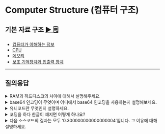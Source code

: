 # Computer Structure (컴퓨터 구조)

## 기본 자료 구조 [▶︎ 🗒](basic.md)

- [컴퓨터가 이해하는 정보](./basic.md#컴퓨터가-이해하는-정보)
- [CPU](./basic.md#CPU)
- [메모리](./basic.md#메모리)
- [보조 기억장치와 입출력 장치](./basic.md#보조기억장치와-입출력장치)

---

## 질의응답

<details>
<summary>RAM과 하드디스크의 차이에 대해서 설명해주세요.</summary>
<p>
- RAM이 CPU가 실행할 프로그램을 저장하는 부품이라면 하드디스크는 전원이 꺼져도 보관할 프로그램을 저장하는 부품
- 휘발성 저장장치인 RAM은 전원이 꺼지면 저장된 내용을 잃지만, 하드디스크는 비휘발성 저장장치이기 때문에 전원이 꺼져도 내용이 남아있다는 차이가 있습니다.
</p>
</details>

<details>
<summary>base64 인코딩이 무엇이며 어디에서 base64 인코딩을 사용하는지 설명해보세요.</summary>
<p>

- 문자 뿐만 아니라 아스키 코드로 표현할 수 없는 이미지 등의 이진 데이터까지 아스키 형태의 문자로 표현하기 위해 사용하는 인코딩 방식
- 주로 이메일에서 첨부파일을 전송하거나 웹에서 이미지 및 파일 데이터를 텍스트 형식으로 포함할 때 사용

창현:

- Base64 인코딩은 바이너리 데이터를 텍스트로 변환하는 인코딩 방식입니다. 변환된 데이터는 일반 텍스트 형식으로 유지되며, 이로 인해 바이너리 데이터를 안전하게 전송하거나 저장할 수 있습니다.
- 이메일에서 첨부파일을 보낼 때 사용합니다. 이메일 프로토콜(SMTP)에서는 바이너리 데이터를 직접 전송할 수 없기 때문에 첨부파일을 Base64로 인코딩하여 전송합니다.
- JWT는 Base64 인코딩을 사용하여 서버와 클라이언트 간에 데이터를 안전하게 주고받을 수 있도록 설계되었습니다.

- Base64를 사용하지 않는 경우:

일반 파일 업로드 (웹사이트): 대부분의 웹사이트에서 파일을 업로드할 때는 Base64 인코딩이 필요하지 않습니다. 브라우저에서 파일을 서버로 업로드할 때는 파일을 그대로 바이너리 형식으로 서버에 전송합니다. 이 과정에서는 **enctype="multipart/form-data"**를 사용하여 바이너리 데이터를 전송하며, Base64로 인코딩할 필요가 없습니다.

</p>
</details>

<details>
<summary>유니코드란 무엇인지 설명하세요.</summary>
<p>

- 여러 국가의 언어나 이모티콘 등을 표현할 수 있는 통일된 문자 집합
- 유니코드마다 부여되어있는 고유한 수 , 코드 포인트를 어떻게 코드로 표현하는지에 따라 다양한 인코딩 방법을 구분 할 수 있습니다.

창현:

- \*유니코드(Unicode)**는 전 세계의 모든 문자를 통일된 방식으로 표현하기 위해 개발된 **문자 인코딩 표준\*\*입니다. 각 언어의 문자, 기호, 이모지 등을 고유한 코드로 정의하여 컴퓨터에서 일관되게 처리할 수 있도록 설계되었습니다.
</p>
</details>

<details>
<summary>코딩을 하다 한글이 깨지면 어떻게 하나요?</summary>

<p>

- 한글이 깨지는 경우는 컴퓨터가 이해할 수 있는 문자의 모음, 문자집합을 인식하지 못했거나, 문자집합을 코드로 표현하는 인코딩 방법을 인식하지 못한 경우입니다
- 따라서 다른 문자 집합을 지원하는 다양한 인코딩 방법을 시도해봐야 합니다

신우 :
- 해당 코딩 환경에서 인식할 수 있는 인코딩 방법, 한글은 대표적으로 EUC-KR과 유니코드등을 확인해 봐야 합니다.
</p>
</details>

<details>
<summary>다음 소스코드의 결과는 모두 ‘0.300000000000000004’입니다. 그 이유에 대해 설명하세요.</summary>
<p>

![문제이미지](img/floating_point.png)

- **부동소수점 수의 이진 표현**:
  컴퓨터는 실수를 이진수(2진법)로 표현합니다. 하지만 `0.1`이나 `0.2` 같은 소수는 이진수로 정확하게 표현할 수 없습니다. 이러한 숫자들은 이진수로 무한하게 반복되므로, 컴퓨터는 이러한 값을 근사치로 저장하게 됩니다.
- **정밀도 한계**:
  컴퓨터가 사용하는 부동소수점 표현(일반적으로 IEEE 754 표준)은 고정된 비트 수를 사용해 소수를 표현합니다. 이로 인해, `0.1 + 0.2`의 결과도 정확히 `0.3`이 아니라 근사치가 됩니다. 이 근사값을 10진수로 변환하면 `0.30000000000000004`로 나타나게 됩니다. 이는 매우 작은 오차이지만, 부동소수점 연산에서는 이러한 오차가 발생할 수밖에 없습니다.
- **언어 간 일관성**:
Python, Java, JavaScript 같은 언어들은 모두 IEEE 754 표준을 따르기 때문에 동일한 결과가 출력됩니다. 각 언어의 내부적인 소수점 처리 방식이 같기 때문에, 같은 수식을 계산할 때 동일한 오차가 발생합니다.

신우 :
- 실수를 다른 진수로 표현할 때, 정확하게 나누어 떨어지지 않아 무한이 반복되는 수들이 있습니다. 컴퓨터의 경우 데이터를 이진수로 저장하는데, '0.1'이나 '0.2'등은 2진수로 무한이 반복되기 때문에 저장할 수 있는 최대 자릿수에서 근사치를 저장합니다. 이 때문에 '0.1'이 컴퓨터에서는 '0.1'에 가까운 근사값이 나오게 되며 컴퓨터에서는 '0.1 + 0.2 = 0.3' 이 아닌 '0.1 + 0.2 = 0.3000000000000004' 가 나오게 됩니다.
</p>
</details>
